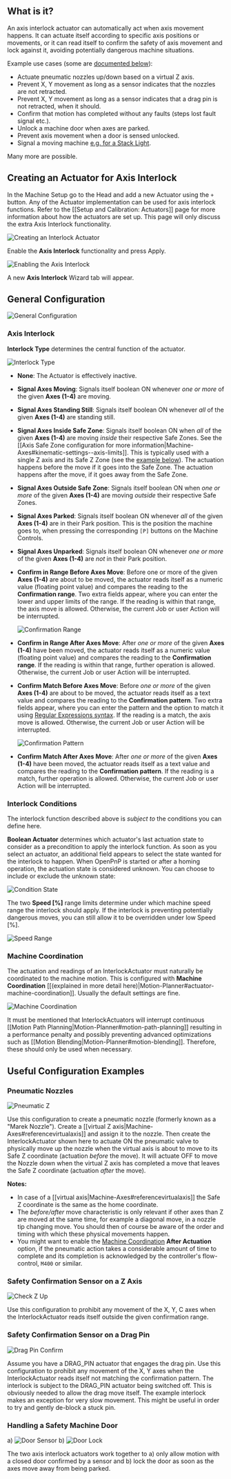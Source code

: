 ## What is it?
An axis interlock actuator can automatically act when axis movement happens. It can actuate itself according to specific axis positions or movements, or it can read itself to confirm the safety of axis movement and lock against it, avoiding potentially dangerous machine situations. 

Example use cases (some are [documented below](#useful-configuration-examples)):
* Actuate pneumatic nozzles up/down based on a virtual Z axis. 
* Prevent X, Y movement as long as a sensor indicates that the nozzles are not retracted.
* Prevent X, Y movement as long as a sensor indicates that a drag pin is not retracted, when it should.
* Confirm that motion has completed without any faults (steps lost fault signal etc.).
* Unlock a machine door when axes are parked. 
* Prevent axis movement when a door is sensed unlocked. 
* Signal a moving machine [e.g. for a Stack Light](https://en.wikipedia.org/wiki/Stack_light).

Many more are possible.

## Creating an Actuator for Axis Interlock
In the Machine Setup go to the Head and add a new Actuator using the `+` button. Any of the Actuator implementation can be used for axis interlock functions. Refer to the [[Setup and Calibration: Actuators]] page for more information about how the actuators are set up. This page will only discuss the extra Axis Interlock functionality.

![Creating an Interlock Actuator](https://user-images.githubusercontent.com/9963310/98463289-6f4ec900-21ba-11eb-969b-2b20a9265c07.png)

Enable the **Axis Interlock** functionality and press Apply.

![Enabling the Axis Interlock](https://user-images.githubusercontent.com/9963310/98463375-1e8ba000-21bb-11eb-91fd-5c23bade7c9c.png)

A new **Axis Interlock** Wizard tab will appear. 

## General Configuration 

![General Configuration](https://user-images.githubusercontent.com/9963310/98463419-73c7b180-21bb-11eb-93ec-66dcb58cd22f.png)

### Axis Interlock

**Interlock Type** determines the central function of the actuator. 

![Interlock Type](https://user-images.githubusercontent.com/9963310/98463868-e4bc9880-21be-11eb-82c8-1bf68c61fe63.png)

* **None**: The Actuator is effectively inactive.

* **Signal Axes Moving**: Signals itself boolean ON whenever _one or more_ of the given **Axes (1-4)** are moving. 

* **Signal Axes Standing Still**: Signals itself boolean ON whenever _all_ of the given **Axes (1-4)** are standing still. 

* **Signal Axes Inside Safe Zone**: Signals itself boolean ON when _all_ of the given **Axes (1-4)** are moving _inside_ their respective Safe Zones. See the [[Axis Safe Zone configuration for more information|Machine-Axes#kinematic-settings--axis-limits]]. This is typically used with a single Z axis and its Safe Z Zone (see the [example below](#pneumatic-nozzles)). The actuation happens before the move if it goes into the Safe Zone. The actuation happens after the move, if it goes away from the Safe Zone. 

* **Signal Axes Outside Safe Zone**: Signals itself boolean ON when _one or more_ of the given **Axes (1-4)** are moving _outside_ their respective Safe Zones. 

* **Signal Axes Parked**: Signals itself boolean ON whenever _all_ of the given **Axes (1-4)** are in their Park position. This is the position the machine goes to, when pressing the corresponding `[P]` buttons on the Machine Controls. 

* **Signal Axes Unparked**: Signals itself boolean ON whenever _one or more_ of the given **Axes (1-4)** are _not_ in their Park position.  

* **Confirm in Range Before Axes Move**: Before one or more of the given **Axes (1-4)** are about to be moved, the actuator reads itself as a numeric value (floating point value) and compares the reading to the **Confirmation range**. Two extra fields appear, where you can enter the lower and upper limits of the range. If the reading is within that range, the axis move is allowed. Otherwise, the current Job or user Action will be interrupted. 

  ![Confirmation Range](https://user-images.githubusercontent.com/9963310/98393188-3ba85d80-2059-11eb-92d2-623cb08cd226.png)

* **Confirm in Range After Axes Move**: After _one or more_ of the given **Axes (1-4)** have been moved, the actuator reads itself as a numeric value (floating point value) and compares the reading to the **Confirmation range**. If the reading is within that range, further operation is allowed. Otherwise, the current Job or user Action will be interrupted. 

* **Confirm Match Before Axes Move**: Before _one or more_ of the given **Axes (1-4)** are about to be moved, the actuator reads itself as a text value and compares the reading to the **Confirmation pattern**. Two extra fields appear, where you can enter the pattern and the option to match it using [Regular Expressions syntax](https://en.wikipedia.org/wiki/Regular_expression). If the reading is a match, the axis move is allowed. Otherwise, the current Job or user Action will be interrupted. 

  ![Confirmation Pattern](https://user-images.githubusercontent.com/9963310/98394542-38ae6c80-205b-11eb-990e-48aea81dd7d6.png)

* **Confirm Match After Axes Move**: After _one or more_ of the given **Axes (1-4)** have been moved, the actuator reads itself as a text value and compares the reading to the **Confirmation pattern**. If the reading is a match, further operation is allowed. Otherwise, the current Job or user Action will be interrupted. 

### Interlock Conditions

The interlock function described above is _subject to_ the conditions you can define here. 

**Boolean Actuator** determines which actuator's last actuation state to consider as a precondition to apply the interlock function. As soon as you select an actuator, an additional field appears to select the state wanted for the interlock to happen. When OpenPnP is started or after a homing operation, the actuation state is considered unknown. You can choose to include or exclude the unknown state:  

![Condition State](https://user-images.githubusercontent.com/9963310/98463636-ea18e380-21bc-11eb-9f35-0e79cbdb7a5a.png)

The two **Speed [%]** range limits determine under which machine speed range the interlock should apply. If the interlock is preventing potentially dangerous moves, you can still allow it to be overridden under low Speed [%]. 

![Speed Range](https://user-images.githubusercontent.com/9963310/98395737-fd14a200-205c-11eb-8291-afe001405e9e.png)

### Machine Coordination 

The actuation and readings of an InterlockActuator must naturally be coordinated to the machine motion. This is configured with **Machine Coordination** [[(explained in more detail here)|Motion-Planner#actuator-machine-coordination]]. Usually the default settings are fine. 

![Machine Coordination](https://user-images.githubusercontent.com/9963310/98403934-048e7800-206a-11eb-988e-212ac69e887e.png)

It must be mentioned that InterlockActuators will interrupt continuous [[Motion Path Planning|Motion-Planner#motion-path-planning]] resulting in a performance penalty and possibly preventing advanced optimizations such as [[Motion Blending|Motion-Planner#motion-blending]]. Therefore, these should only be used when necessary. 

## Useful Configuration Examples

### Pneumatic Nozzles

![Pneumatic Z](https://user-images.githubusercontent.com/9963310/98463670-25b3ad80-21bd-11eb-96bf-3f56d9fab4a1.png)

Use this configuration to create a pneumatic nozzle (formerly known as a "Marek Nozzle"). Create a [[virtual Z axis|Machine-Axes#referencevirtualaxis]] and assign it to the nozzle. Then create the InterlockActuator shown here to actuate ON the pneumatic valve to physically move up the nozzle when the virtual axis is about to move to its Safe Z coordinate (actuation _before_ the move). It will actuate OFF to move the Nozzle down when the virtual Z axis has completed a move that leaves the Safe Z coordinate (actuation _after_ the move). 

**Notes:** 
* In case of a  [[virtual axis|Machine-Axes#referencevirtualaxis]] the Safe Z coordinate is the same as the home coordinate. 
* The _before/after_ move characteristic is only relevant if other axes than Z are moved at the same time, for example a diagonal move, in a nozzle tip changing move. You should then of course be aware of the order and timing with which these physical movements happen. 
* You might want to enable the [Machine Coordination](#machine-coordination) **After Actuation** option, if the pneumatic action takes a considerable amount of time to complete and its completion is acknowledged by the controller's flow-control, `M400` or similar.

### Safety Confirmation Sensor on a Z Axis

![Check Z Up](https://user-images.githubusercontent.com/9963310/98463707-8642ea80-21bd-11eb-8138-6d573e14144e.png)

Use this configuration to prohibit any movement of the X, Y, C axes when the InterlockActuator reads itself outside the given confirmation range. 

### Safety Confirmation Sensor on a Drag Pin

![Drag Pin Confirm](https://user-images.githubusercontent.com/9963310/98463716-a7a3d680-21bd-11eb-9972-07e405a58e02.png)

Assume you have a DRAG_PIN actuator that engages the drag pin. Use this configuration to prohibit any movement of the X, Y axes when the InterlockActuator reads itself not matching the confirmation pattern. The interlock is subject to the DRAG_PIN actuator being switched off. This is obviously needed to allow the drag move itself. The example interlock makes an exception for very slow movement. This might be useful in order to try and gently de-block a stuck pin. 

### Handling a Safety Machine Door

a) ![Door Sensor](https://user-images.githubusercontent.com/9963310/98463785-429cb080-21be-11eb-8c2a-ef8d93357116.png)
 b) ![Door Lock](https://user-images.githubusercontent.com/9963310/98463814-8394c500-21be-11eb-837f-aa640bf3525c.png)

The two axis interlock actuators work together to a) only allow motion with a closed door confirmed by a sensor and b) lock the door as soon as the axes move away from being parked.  

